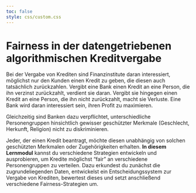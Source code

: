 ```yaml
---
toc: false
style: css/custom.css
---
```


# Fairness in der datengetriebenen algorithmischen Kreditvergabe 

Bei der Vergabe von Krediten sind Finanzinstitute daran interessiert, möglichst nur den Kunden einen Kredit zu geben, die diesen auch tatsächlich zurückzahlen. Vergibt eine Bank einen Kredit an eine Person, die ihn verzinst zurückzahlt, verdient sie daran. Vergibt sie hingegen einen Kredit an eine Person, die ihn nicht zurückzahlt, macht sie Verluste. Eine Bank wird daran interessiert sein, ihren Profit zu maximieren. 

Gleichzeitig sind Banken dazu verpflichtet, unterschiedliche Personengruppen hinsichtlich gewisser geschützter Merkmale (Geschlecht, Herkunft, Religion) nicht zu diskriminieren.

Jeder, der einen Kredit beantragt, möchte diesen unabhängig von solchen geschützten Merkmalen oder Zugehörigkeiten erhalten. <b>In diesem Lernmodul</b> kannst du verschiedene Strategien entwickeln und ausprobieren, um Kredite möglichst “fair” an verschiedene Personengruppen zu verteilen. Dazu erkundest du zunächst die zugrundeliegenden Daten, entwickelst ein Entscheidungssystem zur Vergabe von Krediten, bewertest dieses und setzt anschließend verschiedene Fairness-Strategien um.

